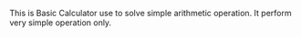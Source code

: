 This is Basic Calculator use to solve simple arithmetic operation.
It perform very simple operation only.
